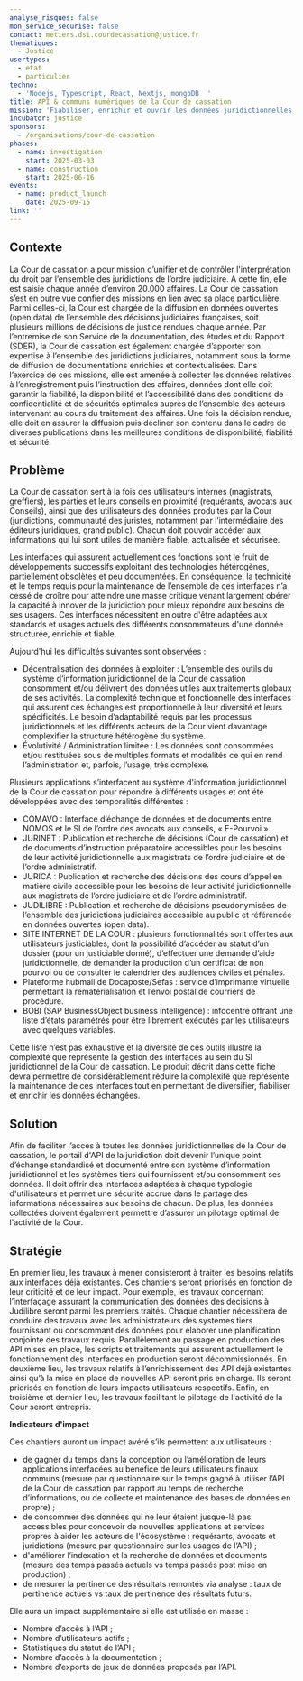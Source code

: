 ```yaml
---
analyse_risques: false
mon_service_securise: false
contact: metiers.dsi.courdecassation@justice.fr
thematiques:
  - Justice
usertypes:
  - etat
  - particulier
techno:
  - 'Nodejs, Typescript, React, Nextjs, mongoDB  '
title: API & communs numériques de la Cour de cassation
mission: 'Fiabiliser, enrichir et ouvrir les données juridictionnelles. Diversifier, fiabiliser et automatiser la collecte des données requises par l’activité juridictionnelle de la Cour de cassation auprès de systèmes tiers. Diversifier, fiabiliser et simplifier l’accès aux données et aux documents des procédures de la Cour de cassation par des systèmes tiers valorisant ces informations auprès des magistrats, greffiers, avocats et justiciables. Visualiser les données pour permettre le pilotage des activités de la Cour de cassation. '
incubator: justice
sponsors:
  - /organisations/cour-de-cassation
phases:
  - name: investigation
    start: 2025-03-03
  - name: construction
    start: 2025-06-16
events:
  - name: product_launch
    date: 2025-09-15
link: ''
---
```

## Contexte

La Cour de cassation a pour mission d’unifier et de contrôler l'interprétation du droit par l’ensemble des juridictions de l’ordre judiciaire. A cette fin, elle est saisie chaque année d’environ 20.000 affaires. La Cour de cassation s’est en outre vue confier des missions en lien avec sa place particulière. Parmi celles-ci, la Cour est chargée de la diffusion en données ouvertes (open data) de l’ensemble des décisions judiciaires françaises, soit plusieurs millions de décisions de justice rendues chaque année. Par l’entremise de son Service de la documentation, des études et du Rapport (SDER), la Cour de cassation est également chargée d’apporter son expertise à l’ensemble des juridictions judiciaires, notamment sous la forme de diffusion de documentations enrichies et contextualisées.
Dans l’exercice de ces missions, elle est amenée à collecter les données relatives à l’enregistrement puis l’instruction des affaires, données dont elle doit garantir la fiabilité, la disponibilité et l’accessibilité dans des conditions de confidentialité et de sécurités optimales auprès de l’ensemble des acteurs intervenant au cours du traitement des affaires. Une fois la décision rendue, elle doit en assurer la diffusion puis décliner son contenu dans le cadre de diverses publications dans les meilleures conditions de disponibilité, fiabilité et sécurité.

## Problème

La Cour de cassation sert à la fois des utilisateurs internes (magistrats, greffiers), les parties et leurs conseils en proximité (requérants, avocats aux Conseils), ainsi que des utilisateurs des données produites par la Cour (juridictions, communauté des juristes, notamment par l’intermédiaire des éditeurs juridiques, grand public). Chacun doit pouvoir accéder aux informations qui lui sont utiles de manière fiable, actualisée et sécurisée. 

Les interfaces qui assurent actuellement ces fonctions sont le fruit de développements successifs exploitant des technologies hétérogènes, partiellement obsolètes et peu documentées. En conséquence, la technicité et le temps requis pour la maintenance de l’ensemble de ces interfaces n’a cessé de croître pour atteindre une masse critique venant largement obérer la capacité à innover de la juridiction pour mieux répondre aux besoins de ses usagers. Ces interfaces nécessitent en outre d'être adaptées aux standards et usages actuels des différents consommateurs d'une donnée structurée, enrichie et fiable.

Aujourd'hui les difficultés suivantes sont observées :
* Décentralisation des données à exploiter :
L’ensemble des outils du système d‘information juridictionnel de la Cour de cassation consomment et/ou délivrent des données utiles aux traitements globaux de ses activités. La complexité technique et fonctionnelle des interfaces qui assurent ces échanges est proportionnelle à leur diversité et leurs spécificités. Le besoin d’adaptabilité requis par les processus juridictionnels et les différents acteurs de la Cour vient davantage complexifier la structure hétérogène du système.
* Évolutivité / Administration limitée :
Les données sont consommées et/ou restituées sous de multiples formats et modalités ce qui en rend l’administration et, parfois, l’usage, très complexe. 

Plusieurs applications s’interfacent au système d'information juridictionnel de la Cour de cassation pour répondre à différents usages et ont été développées avec des temporalités différentes :
* COMAVO : Interface d’échange de données et de documents entre NOMOS et le SI de l’ordre des avocats aux conseils, « E-Pourvoi ».
* JURINET : Publication et recherche de décisions (Cour de cassation) et de documents d’instruction préparatoire accessibles pour les besoins de leur activité juridictionnelle aux magistrats de l’ordre judiciaire et de l’ordre administratif.
* JURICA : Publication et recherche des décisions des cours d’appel en matière civile accessible pour les besoins de leur activité juridictionnelle aux magistrats de l’ordre judiciaire et de l’ordre administratif.
* JUDILIBRE : Publication et recherche de décisions pseudonymisées de l’ensemble des juridictions judiciaires accessible au public et référencée en données ouvertes (open data).
* SITE INTERNET DE LA COUR : plusieurs fonctionnalités sont offertes aux utilisateurs justiciables, dont la possibilité d’accéder au statut d’un dossier (pour un justiciable donné), d’effectuer une demande d’aide juridictionnelle, de demander la production d’un certificat de non pourvoi ou de consulter le calendrier des audiences civiles et pénales.
* Plateforme hubmail de Docaposte/Sefas : service d’imprimante virtuelle permettant la rematérialisation et l’envoi postal de courriers de procédure.
* BOBI (SAP BusinessObject business intelligence) : infocentre offrant une liste d’états paramétrés pour être librement exécutés par les utilisateurs avec quelques variables.

Cette liste n’est pas exhaustive et la diversité de ces outils illustre la complexité que représente la gestion des interfaces au sein du SI juridictionnel de la Cour de cassation.
Le produit décrit dans cette fiche devra permettre de considérablement réduire la complexité que représente la maintenance de ces interfaces tout en permettant de diversifier, fiabiliser et enrichir les données échangées.


## Solution

Afin de faciliter l’accès à toutes les données juridictionnelles de la Cour de cassation, le portail d'API de la juridiction doit devenir l’unique point d’échange standardisé et documenté entre son système d’information juridictionnel et les systèmes tiers qui fournissent et/ou consomment ses données. Il doit offrir des interfaces adaptées à chaque typologie d'utilisateurs et permet une sécurité accrue dans le partage des informations nécessaires aux besoins de chacun.
De plus, les données collectées doivent également permettre d’assurer un pilotage optimal de l'activité de la Cour.


## Stratégie

En premier lieu, les travaux à mener consisteront à traiter les besoins relatifs aux interfaces déjà existantes. Ces chantiers seront priorisés en fonction de leur criticité et de leur impact. Pour exemple, les travaux concernant l’interfaçage assurant la communication des données des décisions à Judilibre seront parmi les premiers traités. Chaque chantier nécessitera de conduire des travaux avec les administrateurs des systèmes tiers fournissant ou consommant des données pour élaborer une planification conjointe des travaux requis. Parallèlement au passage en production des API mises en place, les scripts et traitements qui assurent actuellement le fonctionnement des interfaces en production seront décommissionnés.
En deuxième lieu, les travaux relatifs à l’enrichissement des API déjà existantes ainsi qu’à la mise en place de nouvelles API seront pris en charge. Ils seront priorisés en fonction de leurs impacts utilisateurs respectifs.
Enfin, en troisième et dernier lieu, les travaux facilitant le pilotage de l'activité de la Cour seront entrepris. 

**Indicateurs d'impact**

Ces chantiers auront un impact avéré s’ils permettent aux utilisateurs :
* de gagner du temps dans la conception ou l’amélioration de leurs applications interfacées au bénéfice de leurs utilisateurs finaux communs (mesure par questionnaire sur le temps gagné à utiliser l’API de la Cour de cassation par rapport au temps de recherche d’informations, ou de collecte et maintenance des bases de données en propre) ;
* de consommer des données qui ne leur étaient jusque-là pas accessibles pour concevoir de nouvelles applications et services propres à aider les acteurs de l'écosystème : requérants, avocats et juridictions (mesure par questionnaire sur les usages de l’API) ;
* d'améliorer l’indexation et la recherche de données et documents (mesure des temps passés actuels vs temps passés post mise en production) ;
* de mesurer la pertinence des résultats remontés via analyse : taux de pertinence actuels vs taux de pertinence des résultats futurs.

Elle aura un impact supplémentaire si elle est utilisée en masse :
* Nombre d’accès à l’API ;
* Nombre d’utilisateurs actifs ;
* Statistiques du statut de l’API ;
* Nombre d’accès à la documentation ;
* Nombre d’exports de jeux de données proposés par l’API.
